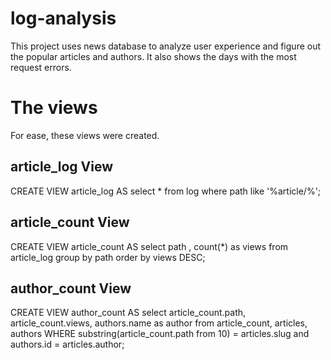 # log-analysis
This project uses news database to analyze user experience and figure out the popular articles and authors.
It also shows the days with the most request errors.

# The views
For ease, these views were created.

## article_log View
 CREATE VIEW article_log AS select * from log where path like '%article/%';

## article_count View
CREATE VIEW article_count AS select path , count(*) as views from article_log group by path order by views DESC;

## author_count View
CREATE VIEW author_count AS  select article_count.path, article_count.views, authors.name as author from article_count,
articles, authors WHERE substring(article_count.path from 10) = articles.slug and authors.id = articles.author;

